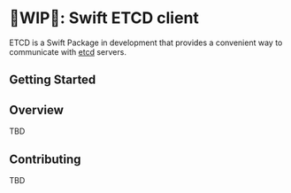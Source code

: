 # 🚧WIP🚧: Swift ETCD client

ETCD is a Swift Package in development that provides a convenient way to communicate with [etcd](https://etcd.io) servers.

## Getting Started

## Overview

TBD

## Contributing

TBD

